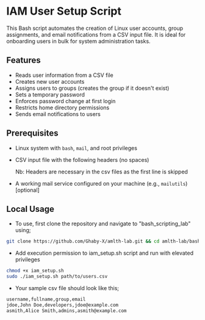 # IAM User Setup Script

This Bash script automates the creation of Linux user accounts, group assignments, and email notifications from a CSV input file. It is ideal for onboarding users in bulk for system administration tasks.

## Features

- Reads user information from a CSV file
- Creates new user accounts
- Assigns users to groups (creates the group if it doesn't exist)
- Sets a temporary password
- Enforces password change at first login
- Restricts home directory permissions
- Sends email notifications to users

## Prerequisites

- Linux system with `bash`, `mail`, and root privileges
- CSV input file with the following headers (no spaces)

    Nb: Headers are necessary in the csv files as the first line is skipped

- A working mail service configured on your machine (e.g., `mailutils`) [optional]

## Local Usage
- To use, first clone the repository and navigate to "bash_scripting_lab" using;
```bash
git clone https://github.com/Ghaby-X/amlth-lab.git && cd amlth-lab/bash_scripting_lab
```

- Add execution permission to iam_setup.sh script and run with elevated privileges
```bash
chmod +x iam_setup.sh
sudo ./iam_setup.sh path/to/users.csv
```

- Your sample csv file should look like this;
```bash
username,fullname,group,email
jdoe,John Doe,developers,jdoe@example.com
asmith,Alice Smith,admins,asmith@example.com
```

